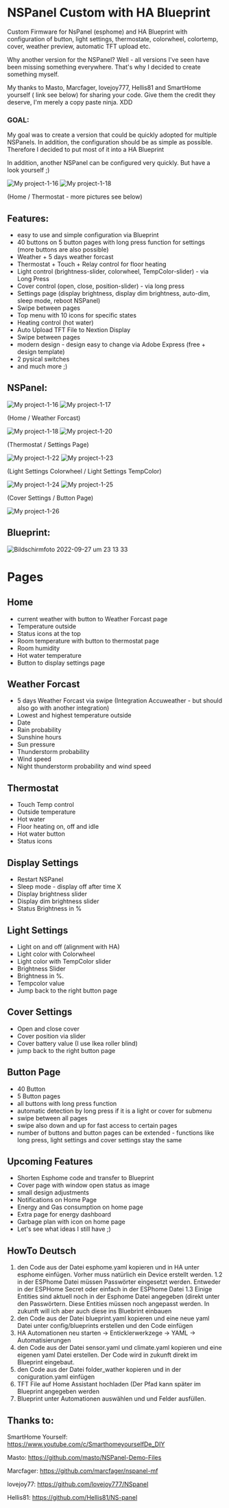 # NSPanel Custom with HA Blueprint
Custom Firmware for NsPanel (esphome) and HA Blueprint with configuration of button, light settings, thermostate, colorwheel, colortemp, cover, weather preview, automatic TFT upload etc.

Why another version for the NSPanel? 
Well - all versions I've seen have been missing something everywhere. 
That's why I decided to create something myself.

My thanks to Masto, Marcfager, lovejoy777, Hellis81 and SmartHome yourself ( link see below) for sharing your code. Give them the credit they deserve, I'm merely a copy paste ninja. XDD


### GOAL:
My goal was to create a version that could be quickly adopted for multiple NSPanels.
In addition, the configuration should be as simple as possible. Therefore I decided to put most of it into a HA Blueprint

In addition, another NSPanel can be configured very quickly. But have a look yourself ;)

![My project-1-16](https://user-images.githubusercontent.com/41958506/192649717-6b04cd1a-1829-4fd5-8ba4-09eaf32f85d0.png)
![My project-1-18](https://user-images.githubusercontent.com/41958506/192650810-c7210d15-a07e-4f70-a593-af0a51c7f4bb.png)

(Home / Thermostat - more pictures see below)

## Features:
- easy to use and simple configuration via Blueprint
- 40 buttons on 5 button pages with long press function for settings (more buttons are also possible)
- Weather + 5 days weather forcast
- Thermostat + Touch + Relay control for floor heating
- Light control (brightness-slider, colorwheel, TempColor-slider) - via Long Press
- Cover control (open, close, position-slider) - via long press
- Settings page (display brightness, display dim brightness, auto-dim, sleep mode, reboot NSPanel)
- Swipe between pages
- Top menu with 10 icons for specific states
- Heating control (hot water)
- Auto Upload TFT File to Nextion Display
- Swipe between pages
- modern design - design easy to change via Adobe Express (free + design template)
- 2 pysical switches
- and much more ;)


## NSPanel:
![My project-1-16](https://user-images.githubusercontent.com/41958506/192649717-6b04cd1a-1829-4fd5-8ba4-09eaf32f85d0.png)
![My project-1-17](https://user-images.githubusercontent.com/41958506/192650793-9b657fa2-8056-46d7-aca3-065cde291df8.png)

(Home / Weather Forcast)

![My project-1-18](https://user-images.githubusercontent.com/41958506/192650810-c7210d15-a07e-4f70-a593-af0a51c7f4bb.png)
![My project-1-20](https://user-images.githubusercontent.com/41958506/192652078-ec4f3268-c00b-42a8-b1f9-c4da3e53d7a5.png)

(Thermostat / Settings Page)

![My project-1-22](https://user-images.githubusercontent.com/41958506/192652105-23baac1d-9dee-40c1-8596-9cae8827cf1c.png)
![My project-1-23](https://user-images.githubusercontent.com/41958506/192652116-93b850d3-553b-4f14-bb0f-78dff959e2fd.png)

(Light Settings Colorwheel / Light Settings TempColor)

![My project-1-24](https://user-images.githubusercontent.com/41958506/192652126-91b0aae9-75ae-44a0-842d-0a78d93f2da5.png)
![My project-1-25](https://user-images.githubusercontent.com/41958506/192652131-604c0636-0f96-44b8-ae6a-793bde56d0e1.png)

(Cover Settings / Button Page)

![My project-1-26](https://user-images.githubusercontent.com/41958506/192652263-297cda87-3eff-452c-9ec3-3cd76da94de7.png)

## Blueprint:
![Bildschirmfoto 2022-09-27 um 23 13 33](https://user-images.githubusercontent.com/41958506/192652755-069f91c9-927e-4aea-9569-d596cdfa0e56.png)

# Pages

## Home
- current weather with button to Weather Forcast page
- Temperature outside
- Status icons at the top
- Room temperature with button to thermostat page
- Room humidity
- Hot water temperature
- Button to display settings page

## Weather Forcast
- 5 days Weather Forcast via swipe (Integration Accuweather - but should also go with another integration)
- Lowest and highest temperature outside
- Date
- Rain probability
- Sunshine hours
- Sun pressure 
- Thunderstorm probability
- Wind speed
- Night thunderstorm probability and wind speed

## Thermostat
- Touch Temp control 
- Outside temperature
- Hot water
- Floor heating on, off and idle
- Hot water button
- Status icons

## Display Settings
- Restart NSPanel
- Sleep mode - display off after time X
- Display brightness slider
- Display dim brightness slider
- Status Brightness in %

## Light Settings
- Light on and off (alignment with HA)
- Light color with Colorwheel
- Light color with TempColor slider
- Brightness Slider
- Brightness in %.
- Tempcolor value
- Jump back to the right button page

## Cover Settings
- Open and close cover
- Cover position via slider
- Cover battery value (I use Ikea roller blind)
- jump back to the right button page

## Button Page
- 40 Button
- 5 Button pages
- all buttons with long press function
- automatic detection by long press if it is a light or cover for submenu
- swipe between all pages 
- swipe also down and up for fast access to certain pages
- number of buttons and button pages can be extended - functions like long press, light settings and cover settings stay the same

## Upcoming Features
- Shorten Esphome code and transfer to Blueprint
- Cover page with window open status as image
- small design adjustments
- Notifications on Home Page
- Energy and Gas consumption on home page
- Extra page for energy dashboard
- Garbage plan with icon on home page
- Let's see what ideas I still have ;)

## HowTo Deutsch
1. den Code aus der Datei esphome.yaml kopieren und in HA unter esphome einfügen. Vorher muss natürlich ein Device erstellt werden.
1.2 in der ESPhome Datei müssen Passwörter eingesetzt werden. Entweder in der ESPHome Secret oder einfach in der ESPhome Datei
1.3 Einige Entities sind aktuell noch in der Esphome Datei angegeben (direkt unter den Passwörtern. Diese Entities müssen noch angepasst werden. In zukunft will ich aber auch diese ins Bluebrint einbauen
3. den Code aus der Datei blueprint.yaml kopieren und eine neue yaml Datei unter config/blueprints erstellen und den Code einfügen
4. HA Automationen neu starten -> Enticklerwerkzege -> YAML -> Automatisierungen
5. den Code aus der Datei sensor.yaml und climate.yaml kopieren und eine eigenen yaml Datei erstellen. Der Code wird in zukunft direkt im Blueprint eingebaut.
6. den Code aus der Datei folder_wather kopieren und in der coniguration.yaml einfügen
7. TFT File auf Home Assistant hochladen (Der Pfad kann später im Blueprint angegeben werden
8. Blueprint unter Automationen auswählen und und Felder ausfüllen.



## Thanks to:
SmartHome Yourself: https://www.youtube.com/c/SmarthomeyourselfDe_DIY

Masto: https://github.com/masto/NSPanel-Demo-Files

Marcfager:  https://github.com/marcfager/nspanel-mf

lovejoy77: https://github.com/lovejoy777/NSpanel

Hellis81: https://github.com/Hellis81/NS-panel
